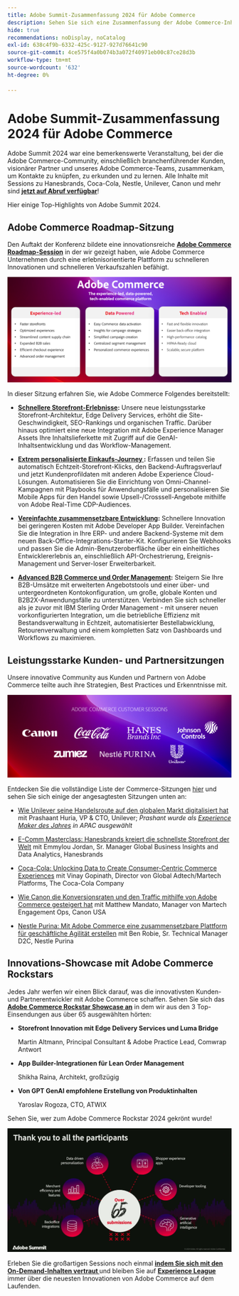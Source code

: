 ```yaml
---
title: Adobe Summit-Zusammenfassung 2024 für Adobe Commerce
description: Sehen Sie sich eine Zusammenfassung der Adobe Commerce-Inhalte des Adobe Summit-Events 2024 an.
hide: true
recommendations: noDisplay, noCatalog
exl-id: 638c4f9b-6332-425c-9127-927d76641c90
source-git-commit: 4ce575f4a0b074b3a072f40971eb00c87ce28d3b
workflow-type: tm+mt
source-wordcount: '632'
ht-degree: 0%

---
```


# Adobe Summit-Zusammenfassung 2024 für Adobe Commerce

Adobe Summit 2024 war eine bemerkenswerte Veranstaltung, bei der die Adobe Commerce-Community, einschließlich branchenführender Kunden, visionärer Partner und unseres Adobe Commerce-Teams, zusammenkam, um Kontakte zu knüpfen, zu erkunden und zu lernen. Alle Inhalte mit Sessions zu Hanesbrands, Coca-Cola, Nestle, Unilever, Canon und mehr sind [**jetzt auf Abruf verfügbar**](https://business.adobe.com/summit/2024/sessions.html?Track=Commerce)!

Hier einige Top-Highlights von Adobe Summit 2024.

## Adobe Commerce Roadmap-Sitzung

Den Auftakt der Konferenz bildete eine innovationsreiche [**Adobe Commerce Roadmap-Session**](https://business.adobe.com/summit/2024/sessions/adobe-commerce-2024-product-roadmap-review-s432.html) in der wir gezeigt haben, wie Adobe Commerce Unternehmen durch eine erlebnisorientierte Plattform zu schnelleren Innovationen und schnelleren Verkaufszahlen befähigt.

![Ein Screenshot eines Computers](../../assets/events/image1.png)

In dieser Sitzung erfahren Sie, wie Adobe Commerce Folgendes bereitstellt:

- **[Schnellere Storefront-Erlebnisse](https://experienceleague.adobe.com/developer/commerce/storefront/):** Unsere neue leistungsstarke Storefront-Architektur, Edge Delivery Services, erhöht die Site-Geschwindigkeit, SEO-Rankings und organischen Traffic. Darüber hinaus optimiert eine neue Integration mit Adobe Experience Manager Assets Ihre Inhaltslieferkette mit Zugriff auf die GenAI-Inhaltsentwicklung und das Workflow-Management.

- **[Extrem personalisierte Einkaufs-Journey ](https://experienceleague.adobe.com/en/docs/commerce-admin/customers/customers-menu/personalize-scale):** Erfassen und teilen Sie automatisch Echtzeit-Storefront-Klicks, den Backend-Auftragsverlauf und jetzt Kundenprofildaten mit anderen Adobe Experience Cloud-Lösungen. Automatisieren Sie die Einrichtung von Omni-Channel-Kampagnen mit Playbooks für Anwendungsfälle und personalisieren Sie Mobile Apps für den Handel sowie Upsell-/Crosssell-Angebote mithilfe von Adobe Real-Time CDP-Audiences.

- **[Vereinfachte zusammensetzbare Entwicklung](https://developer.adobe.com/commerce/extensibility/app-development/learning-path/):** Schnellere Innovation bei geringeren Kosten mit Adobe Developer App Builder. Vereinfachen Sie die Integration in Ihre ERP- und andere Backend-Systeme mit dem neuen Back-Office-Integrations-Starter-Kit. Konfigurieren Sie Webhooks und passen Sie die Admin-Benutzeroberfläche über ein einheitliches Entwicklererlebnis an, einschließlich API-Orchestrierung, Ereignis-Management und Server-loser Erweiterbarkeit.

- **[Advanced B2B Commerce und Order Management](https://experienceleague.adobe.com/en/docs/commerce-admin/b2b/introduction):** Steigern Sie Ihre B2B-Umsätze mit erweiterten Angebotstools und einer über- und untergeordneten Kontokonfiguration, um große, globale Konten und B2B2X-Anwendungsfälle zu unterstützen. Verbinden Sie sich schneller als je zuvor mit IBM Sterling Order Management - mit unserer neuen vorkonfigurierten Integration, um die betriebliche Effizienz mit Bestandsverwaltung in Echtzeit, automatisierter Bestellabwicklung, Retourenverwaltung und einem kompletten Satz von Dashboards und Workflows zu maximieren.

## Leistungsstarke Kunden- und Partnersitzungen

Unsere innovative Community aus Kunden und Partnern von Adobe Commerce teilte auch ihre Strategien, Best Practices und Erkenntnisse mit.

![Eine Gruppe von Logos auf lila Hintergrund](../../assets/events/image2.png)

Entdecken Sie die vollständige Liste der Commerce-Sitzungen [hier](https://business.adobe.com/summit/2024/sessions.html?Track=Commerce) und sehen Sie sich einige der angesagtesten Sitzungen unten an:

- [Wie Unilever seine Handelsroute auf den globalen Markt digitalisiert hat](https://business.adobe.com/summit/2024/sessions/how-unilever-digitized-its-distributive-trade-rout-s430.html) mit Prashaant Huria, VP &amp; CTO, Unilever; *Prashant wurde als [Experience Maker des Jahres](https://www.adobeexperienceawards.com/stories2024) in APAC ausgewählt*

- [E-Comm Masterclass: Hanesbrands kreiert die schnellste Storefront der Welt](https://business.adobe.com/summit/2024/sessions/ecomm-masterclass-hanesbrands-creates-the-worlds-f-s435.html) mit Emmylou Jordan, Sr. Manager Global Business Insights and Data Analytics, Hanesbrands

- [Coca-Cola: Unlocking Data to Create Consumer-Centric Commerce Experiences](https://business.adobe.com/summit/2024/sessions/cocacola-unlocking-data-to-create-consumercentric-s434.html) mit Vinay Gopinath, Director von Global Adtech/Martech Platforms, The Coca-Cola Company

- [Wie Canon die Konversionsraten und den Traffic mithilfe von Adobe Commerce gesteigert hat](https://business.adobe.com/summit/2024/sessions/how-canon-increased-conversion-rates-and-traffic-u-s438.html) mit Matthew Mandato, Manager von Martech Engagement Ops, Canon USA

- [Nestle Purina: Mit Adobe Commerce eine zusammensetzbare Plattform für geschäftliche Agilität erstellen](https://business.adobe.com/summit/2024/sessions/purina-takes-composable-commerce-approach-to-boost-s437.html) mit Ben Robie, Sr. Technical Manager D2C, Nestle Purina

## Innovations-Showcase mit Adobe Commerce Rockstars

Jedes Jahr werfen wir einen Blick darauf, was die innovativsten Kunden- und Partnerentwickler mit Adobe Commerce schaffen. Sehen Sie sich das **[Adobe Commerce Rockstar Showcase an](https://business.adobe.com/summit/2024/sessions/adobe-commerce-rockstar-showcase-s431.html)** in dem wir aus den 3 Top-Einsendungen aus über 65 ausgewählten hörten:

- **Storefront Innovation mit Edge Delivery Services und Luma Bridge**

  Martin Altmann, Principal Consultant &amp; Adobe Practice Lead, Comwrap Antwort

- **App Builder-Integrationen für Lean Order Management**

  Shikha Raina, Architekt, großzügig

- **Von GPT GenAI empfohlene Erstellung von Produktinhalten**

  Yaroslav Rogoza, CTO, ATWIX

Sehen Sie, wer zum Adobe Commerce Rockstar 2024 gekrönt wurde!

![Ein Screenshot eines schwarzen Hintergrunds mit weißem Text und Symbolen](../../assets/events/image3.png)

Erleben Sie die großartigen Sessions noch einmal **[indem Sie sich mit den On-Demand-Inhalten vertraut ](https://business.adobe.com/summit/2024/sessions.html?Track=Commerce)** und bleiben Sie auf [**Experience League**](https://experienceleague.adobe.com/en/docs/commerce-admin/start/about) immer über die neuesten Innovationen von Adobe Commerce auf dem Laufenden.
